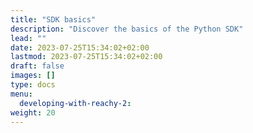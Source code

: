 ```yaml
---
title: "SDK basics"
description: "Discover the basics of the Python SDK"
lead: ""
date: 2023-07-25T15:34:02+02:00
lastmod: 2023-07-25T15:34:02+02:00
draft: false
images: []
type: docs
menu:
  developing-with-reachy-2:
weight: 20
---
```


